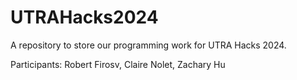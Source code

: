 # UTRAHacks2024

A repository to store our programming work for UTRA Hacks 2024.

Participants: Robert Firosv, Claire Nolet, Zachary Hu
